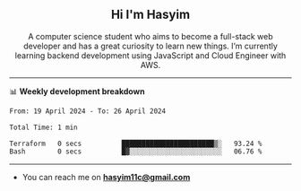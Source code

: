 <h2 align="center">Hi I'm Hasyim</h2>

<p align="center">A computer science student who aims to become a full-stack web developer and has a great curiosity to learn new things. I’m currently learning backend development using JavaScript and Cloud Engineer with AWS.</p>

---

📊 **Weekly development breakdown**

<!--START_SECTION:waka-->

```txt
From: 19 April 2024 - To: 26 April 2024

Total Time: 1 min

Terraform   0 secs          ███████████████████████▒░   93.24 %
Bash        0 secs          █▓░░░░░░░░░░░░░░░░░░░░░░░   06.76 %
```

<!--END_SECTION:waka-->

---

- You can reach me on **hasyim11c@gmail.com**
